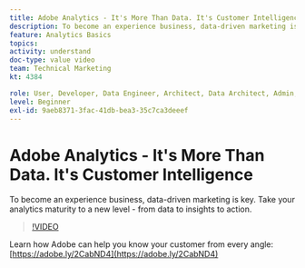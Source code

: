 ```yaml
---
title: Adobe Analytics - It's More Than Data. It's Customer Intelligence
description: To become an experience business, data-driven marketing is key. Take your analytics maturity to a new level - from data to insights to action.
feature: Analytics Basics
topics: 
activity: understand
doc-type: value video
team: Technical Marketing
kt: 4384

role: User, Developer, Data Engineer, Architect, Data Architect, Admin, Leader
level: Beginner
exl-id: 9aeb8371-3fac-41db-bea3-35c7ca3deeef
---
```

# Adobe Analytics - It's More Than Data. It's Customer Intelligence

To become an experience business, data-driven marketing is key. Take your analytics maturity to a new level - from data to insights to action.

>[!VIDEO](https://video.tv.adobe.com/v/31502/?quality=12)

Learn how Adobe can help you know your customer from every angle: [https://adobe.ly/2CabND4](https://adobe.ly/2CabND4)
